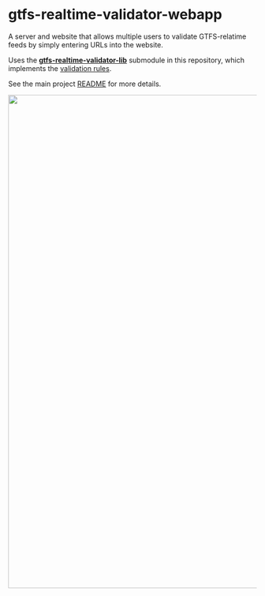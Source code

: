 # gtfs-realtime-validator-webapp

A server and website that allows multiple users to validate GTFS-relatime feeds by simply entering URLs into the website.

Uses the [**gtfs-realtime-validator-lib**](https://github.com/CUTR-at-USF/gtfs-realtime-validator/gtfs-realtime-validator-lib) submodule in this repository, which implements the [validation rules](../RULES.md).

See the main project [README](../README.md) for more details.

<img src="https://cloud.githubusercontent.com/assets/928045/25874575/2afaa3b0-34e1-11e7-92a4-b0a68f233748.png" width="1000">